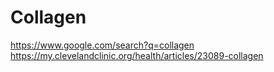 # Collagen
https://www.google.com/search?q=collagen https://my.clevelandclinic.org/health/articles/23089-collagen
